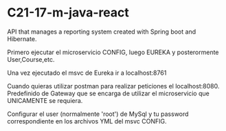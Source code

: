 # C21-17-m-java-react
API that manages a reporting system created with Spring boot and Hibernate.

Primero ejecutar el microservicio CONFIG, luego EUREKA y posterormente User,Course,etc. 

Una vez ejecutado el msvc de Eureka ir a localhost:8761 

Cuando quieras utilizar postman para realizar peticiones el localhost:8080. Predefinido de Gateway que se encarga de utilizar el microservicio que UNICAMENTE
se requiera. 

Configurar el user (normalmente 'root') de MySql y tu password correspondiente en los archivos YML del msvc CONFIG. 